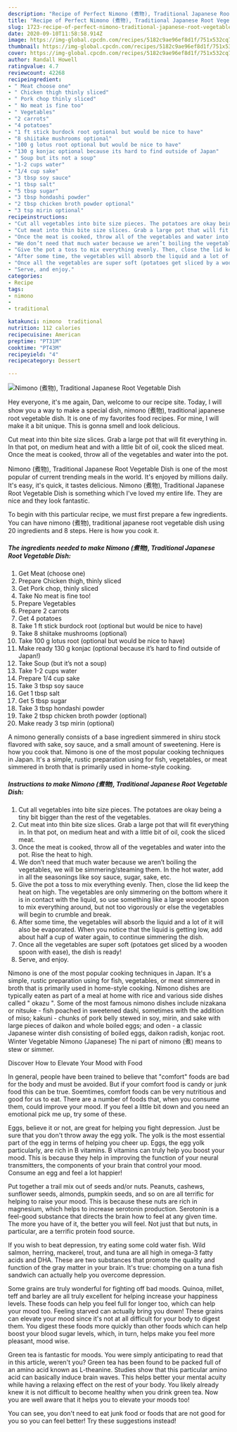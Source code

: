 ```yaml
---
description: "Recipe of Perfect Nimono (煮物), Traditional Japanese Root Vegetable Dish"
title: "Recipe of Perfect Nimono (煮物), Traditional Japanese Root Vegetable Dish"
slug: 1723-recipe-of-perfect-nimono-traditional-japanese-root-vegetable-dish
date: 2020-09-10T11:58:58.914Z
image: https://img-global.cpcdn.com/recipes/5182c9ae96ef8d1f/751x532cq70/nimono-煮物-traditional-japanese-root-vegetable-dish-recipe-main-photo.jpg
thumbnail: https://img-global.cpcdn.com/recipes/5182c9ae96ef8d1f/751x532cq70/nimono-煮物-traditional-japanese-root-vegetable-dish-recipe-main-photo.jpg
cover: https://img-global.cpcdn.com/recipes/5182c9ae96ef8d1f/751x532cq70/nimono-煮物-traditional-japanese-root-vegetable-dish-recipe-main-photo.jpg
author: Randall Howell
ratingvalue: 4.7
reviewcount: 42268
recipeingredient:
- " Meat choose one"
- " Chicken thigh thinly sliced"
- " Pork chop thinly sliced"
- " No meat is fine too"
- " Vegetables"
- "2 carrots"
- "4 potatoes"
- "1 ft stick burdock root optional but would be nice to have"
- "8 shiitake mushrooms optional"
- "100 g lotus root optional but would be nice to have"
- "130 g konjac optional because its hard to find outside of Japan"
- " Soup but its not a soup"
- "1-2 cups water"
- "1/4 cup sake"
- "3 tbsp soy sauce"
- "1 tbsp salt"
- "5 tbsp sugar"
- "3 tbsp hondashi powder"
- "2 tbsp chicken broth powder optional"
- "3 tsp mirin optional"
recipeinstructions:
- "Cut all vegetables into bite size pieces. The potatoes are okay being a tiny bit bigger than the rest of the vegetables."
- "Cut meat into thin bite size slices. Grab a large pot that will fit everything in. In that pot, on medium heat and with a little bit of oil, cook the sliced meat."
- "Once the meat is cooked, throw all of the vegetables and water into the pot. Rise the heat to high."
- "We don’t need that much water because we aren’t boiling the vegetables, we will be simmering/steaming them. In the hot water, add in all the seasonings like soy sauce, sugar, sake, etc."
- "Give the pot a toss to mix everything evenly. Then, close the lid keep the heat on high. The vegetables are only simmering on the bottom where it is in contact with the liquid, so use something like a large wooden spoon to mix everything around, but not too vigorously or else the vegetables will begin to crumble and break."
- "After some time, the vegetables will absorb the liquid and a lot of it will also be evaporated. When you notice that the liquid is getting low, add about half a cup of water again, to continue simmering the dish."
- "Once all the vegetables are super soft (potatoes get sliced by a wooden spoon with ease), the dish is ready!"
- "Serve, and enjoy."
categories:
- Recipe
tags:
- nimono
- 
- traditional

katakunci: nimono  traditional 
nutrition: 112 calories
recipecuisine: American
preptime: "PT31M"
cooktime: "PT43M"
recipeyield: "4"
recipecategory: Dessert

---
```



![Nimono (煮物), Traditional Japanese Root Vegetable Dish](https://img-global.cpcdn.com/recipes/5182c9ae96ef8d1f/751x532cq70/nimono-煮物-traditional-japanese-root-vegetable-dish-recipe-main-photo.jpg)

Hey everyone, it's me again, Dan, welcome to our recipe site. Today, I will show you a way to make a special dish, nimono (煮物), traditional japanese root vegetable dish. It is one of my favorites food recipes. For mine, I will make it a bit unique. This is gonna smell and look delicious.

Cut meat into thin bite size slices. Grab a large pot that will fit everything in. In that pot, on medium heat and with a little bit of oil, cook the sliced meat. Once the meat is cooked, throw all of the vegetables and water into the pot.

Nimono (煮物), Traditional Japanese Root Vegetable Dish is one of the most popular of current trending meals in the world. It's enjoyed by millions daily. It's easy, it's quick, it tastes delicious. Nimono (煮物), Traditional Japanese Root Vegetable Dish is something which I've loved my entire life. They are nice and they look fantastic.


To begin with this particular recipe, we must first prepare a few ingredients. You can have nimono (煮物), traditional japanese root vegetable dish using 20 ingredients and 8 steps. Here is how you cook it.

<!--inarticleads1-->

##### The ingredients needed to make Nimono (煮物), Traditional Japanese Root Vegetable Dish:

1. Get  Meat (choose one)
1. Prepare  Chicken thigh, thinly sliced
1. Get  Pork chop, thinly sliced
1. Take  No meat is fine too!
1. Prepare  Vegetables
1. Prepare 2 carrots
1. Get 4 potatoes
1. Take 1 ft stick burdock root (optional but would be nice to have)
1. Take 8 shiitake mushrooms (optional)
1. Take 100 g lotus root (optional but would be nice to have)
1. Make ready 130 g konjac (optional because it’s hard to find outside of Japan!)
1. Take  Soup (but it’s not a soup)
1. Take 1-2 cups water
1. Prepare 1/4 cup sake
1. Take 3 tbsp soy sauce
1. Get 1 tbsp salt
1. Get 5 tbsp sugar
1. Take 3 tbsp hondashi powder
1. Take 2 tbsp chicken broth powder (optional)
1. Make ready 3 tsp mirin (optional)


A nimono generally consists of a base ingredient simmered in shiru stock flavored with sake, soy sauce, and a small amount of sweetening. Here is how you cook that. Nimono is one of the most popular cooking techniques in Japan. It&#39;s a simple, rustic preparation using for fish, vegetables, or meat simmered in broth that is primarily used in home-style cooking. 

<!--inarticleads2-->

##### Instructions to make Nimono (煮物), Traditional Japanese Root Vegetable Dish:

1. Cut all vegetables into bite size pieces. The potatoes are okay being a tiny bit bigger than the rest of the vegetables.
1. Cut meat into thin bite size slices. Grab a large pot that will fit everything in. In that pot, on medium heat and with a little bit of oil, cook the sliced meat.
1. Once the meat is cooked, throw all of the vegetables and water into the pot. Rise the heat to high.
1. We don’t need that much water because we aren’t boiling the vegetables, we will be simmering/steaming them. In the hot water, add in all the seasonings like soy sauce, sugar, sake, etc.
1. Give the pot a toss to mix everything evenly. Then, close the lid keep the heat on high. The vegetables are only simmering on the bottom where it is in contact with the liquid, so use something like a large wooden spoon to mix everything around, but not too vigorously or else the vegetables will begin to crumble and break.
1. After some time, the vegetables will absorb the liquid and a lot of it will also be evaporated. When you notice that the liquid is getting low, add about half a cup of water again, to continue simmering the dish.
1. Once all the vegetables are super soft (potatoes get sliced by a wooden spoon with ease), the dish is ready!
1. Serve, and enjoy.


Nimono is one of the most popular cooking techniques in Japan. It&#39;s a simple, rustic preparation using for fish, vegetables, or meat simmered in broth that is primarily used in home-style cooking. Nimono dishes are typically eaten as part of a meal at home with rice and various side dishes called &#34; okazu &#34;. Some of the most famous nimono dishes include nizakana or nitsuke - fish poached in sweetened dashi, sometimes with the addition of miso; kakuni - chunks of pork belly stewed in soy, mirin, and sake with large pieces of daikon and whole boiled eggs; and oden - a classic Japanese winter dish consisting of boiled eggs, daikon radish, konjac root. Winter Vegetable Nimono (Japanese) The ni part of nimono (煮) means to stew or simmer. 

Discover How to Elevate Your Mood with Food


In general, people have been trained to believe that "comfort" foods are bad for the body and must be avoided. But if your comfort food is candy or junk food this can be true. Soemtimes, comfort foods can be very nutritious and good for us to eat. There are a number of foods that, when you consume them, could improve your mood. If you feel a little bit down and you need an emotional pick me up, try some of these.

Eggs, believe it or not, are great for helping you fight depression. Just be sure that you don't throw away the egg yolk. The yolk is the most essential part of the egg in terms of helping you cheer up. Eggs, the egg yolk particularly, are rich in B vitamins. B vitamins can truly help you boost your mood. This is because they help in improving the function of your neural transmitters, the components of your brain that control your mood. Consume an egg and feel a lot happier!

Put together a trail mix out of seeds and/or nuts. Peanuts, cashews, sunflower seeds, almonds, pumpkin seeds, and so on are all terrific for helping to raise your mood. This is because these nuts are rich in magnesium, which helps to increase serotonin production. Serotonin is a feel-good substance that directs the brain how to feel at any given time. The more you have of it, the better you will feel. Not just that but nuts, in particular, are a terrific protein food source.

If you wish to beat depression, try eating some cold water fish. Wild salmon, herring, mackerel, trout, and tuna are all high in omega-3 fatty acids and DHA. These are two substances that promote the quality and function of the gray matter in your brain. It's true: chomping on a tuna fish sandwich can actually help you overcome depression. 

Some grains are truly wonderful for fighting off bad moods. Quinoa, millet, teff and barley are all truly excellent for helping increase your happiness levels. These foods can help you feel full for longer too, which can help your mood too. Feeling starved can actually bring you down! These grains can elevate your mood since it's not at all difficult for your body to digest them. You digest these foods more quickly than other foods which can help boost your blood sugar levels, which, in turn, helps make you feel more pleasant, mood wise.

Green tea is fantastic for moods. You were simply anticipating to read that in this article, weren't you? Green tea has been found to be packed full of an amino acid known as L-theanine. Studies show that this particular amino acid can basically induce brain waves. This helps better your mental acuity while having a relaxing effect on the rest of your body. You likely already knew it is not difficult to become healthy when you drink green tea. Now you are well aware that it helps you to elevate your moods too!

You can see, you don't need to eat junk food or foods that are not good for you so you can feel better! Try  these suggestions  instead!

